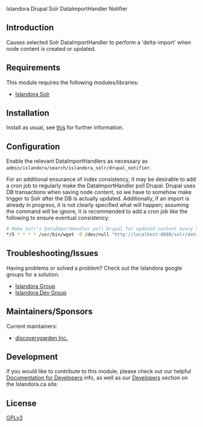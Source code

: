 Islandora Drupal Solr DataImportHandler Notifier

## Introduction

Causes selected Solr DataImportHandler to perform a 'delta-import' when node content is created or updated.

## Requirements

This module requires the following modules/libraries:

* [Islandora Solr](https://github.com/islandora/islandora_solr_search)

## Installation

Install as usual, see [this](https://drupal.org/documentation/install/modules-themes/modules-7) for further information.

## Configuration

Enable the relevant DataImportHandlers as necessary as `admin/islandora/search/islandora_solr/drupal_notifier`.

For an additional ensurance of index consistency, it may be desirable to add a cron job to regularly make the DataImportHandler poll Drupal. Drupal uses DB transactions when saving node content, so we have to somehow make trigger to Solr after the DB is actually updated. Additionally, if an import is already in progress, it is not clearly specified what will happen; assuming the command will be ignore, it is recommended to add a cron job like the following to ensure eventual consistency:
```bash
# Make Solr's DataImportHandler poll Drupal for updated content every 5 minutes.
*/5 * * * * /usr/bin/wget -O /dev/null "http://localhost:8080/solr/dataimport?command=full-import&clean=false"
```

## Troubleshooting/Issues

Having problems or solved a problem? Check out the Islandora google groups for a solution.

* [Islandora Group](https://groups.google.com/forum/?hl=en&fromgroups#!forum/islandora)
* [Islandora Dev Group](https://groups.google.com/forum/?hl=en&fromgroups#!forum/islandora-dev)

## Maintainers/Sponsors

Current maintainers:

* [discoverygarden Inc.](https://github.com/discoverygarden)


## Development

If you would like to contribute to this module, please check out our helpful [Documentation for Developers](https://github.com/Islandora/islandora/wiki#wiki-documentation-for-developers) info, as well as our [Developers](http://islandora.ca/developers) section on the Islandora.ca site.

## License

[GPLv3](http://www.gnu.org/licenses/gpl-3.0.txt)
